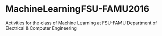 # MachineLearningFSU-FAMU2016
Activities for the class of Machine Learning at FSU-FAMU Department of Electrical &amp; Computer Engineering
